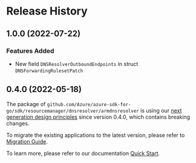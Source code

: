 # Release History

## 1.0.0 (2022-07-22)
### Features Added

- New field `DNSResolverOutboundEndpoints` in struct `DNSForwardingRulesetPatch`


## 0.4.0 (2022-05-18)

The package of `github.com/Azure/azure-sdk-for-go/sdk/resourcemanager/dnsresolver/armdnsresolver` is using our [next generation design principles](https://azure.github.io/azure-sdk/general_introduction.html) since version 0.4.0, which contains breaking changes.

To migrate the existing applications to the latest version, please refer to [Migration Guide](https://aka.ms/azsdk/go/mgmt/migration).

To learn more, please refer to our documentation [Quick Start](https://aka.ms/azsdk/go/mgmt).